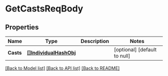 # GetCastsReqBody

## Properties
Name | Type | Description | Notes
------------ | ------------- | ------------- | -------------
**Casts** | [**[]IndividualHashObj**](IndividualHashObj.md) |  | [optional] [default to null]

[[Back to Model list]](../README.md#documentation-for-models) [[Back to API list]](../README.md#documentation-for-api-endpoints) [[Back to README]](../README.md)

